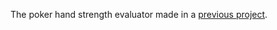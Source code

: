 The poker hand strength evaluator made in a [previous project](https://github.com/lefreud/project-euler-problems/tree/master/problems/54_poker_hands).